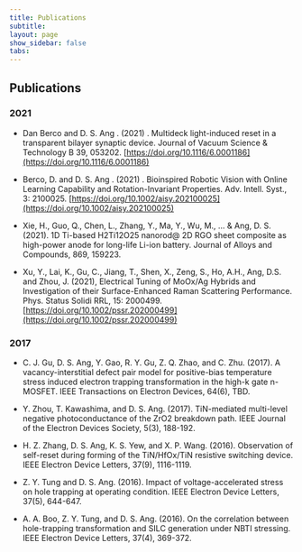 ```yaml
---
title: Publications
subtitle: 
layout: page
show_sidebar: false
tabs:
---
```


## Publications

### 2021

* Dan Berco and D. S. Ang . (2021) . Multideck light-induced reset in a transparent bilayer synaptic device. Journal of Vacuum Science & Technology B 39, 053202.  [https://doi.org/10.1116/6.0001186](https://doi.org/10.1116/6.0001186)

* Berco, D. and D. S. Ang . (2021) . Bioinspired Robotic Vision with Online Learning Capability and Rotation-Invariant Properties. Adv. Intell. Syst., 3: 2100025. [https://doi.org/10.1002/aisy.202100025](https://doi.org/10.1002/aisy.202100025)

* Xie, H., Guo, Q., Chen, L., Zhang, Y., Ma, Y., Wu, M., ... & Ang, D. S. (2021). 1D Ti-based H2Ti12O25 nanorod@ 2D RGO sheet composite as high-power anode for long-life Li-ion battery. Journal of Alloys and Compounds, 869, 159223.

* Xu, Y., Lai, K., Gu, C., Jiang, T., Shen, X., Zeng, S., Ho, A.H., Ang, D.S. and Zhou, J. (2021), Electrical Tuning of MoOx/Ag Hybrids and Investigation of their Surface-Enhanced Raman Scattering Performance. Phys. Status Solidi RRL, 15: 2000499. [https://doi.org/10.1002/pssr.202000499](https://doi.org/10.1002/pssr.202000499)

### 2017

* C. J. Gu, D. S. Ang, Y. Gao, R. Y. Gu, Z. Q. Zhao, and C. Zhu. (2017). A vacancy-interstitial defect pair model for positive-bias temperature stress induced electron trapping transformation in the high-k gate n-MOSFET. IEEE Transactions on Electron Devices, 64(6), TBD.

* Y. Zhou, T. Kawashima, and D. S. Ang. (2017). TiN-mediated multi-level negative photoconductance of the ZrO2 breakdown path. IEEE Journal of the Electron Devices Society, 5(3), 188-192.

* H. Z. Zhang, D. S. Ang, K. S. Yew, and X. P. Wang. (2016). Observation of self-reset during forming of the TiN/HfOx/TiN resistive switching device. IEEE Electron Device Letters, 37(9), 1116-1119.

* Z. Y. Tung and D. S. Ang. (2016). Impact of voltage-accelerated stress on hole trapping at operating condition. IEEE Electron Device Letters, 37(5), 644-647.

* A. A. Boo, Z. Y. Tung, and D. S. Ang. (2016). On the correlation between hole-trapping transformation and SILC generation under NBTI stressing. IEEE Electron Device Letters, 37(4), 369-372.